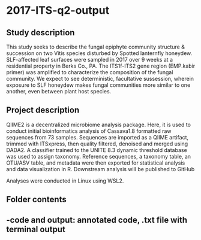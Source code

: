 # 2017-ITS-q2-output


## Study description 

This study seeks to describe the fungal epiphyte community structure & succession on
two Vitis species disturbed by Spotted lanternfly honeydew. SLF-affected leaf 
surfaces were sampled in 2017 over 9 weeks at a residential property in Berks Co., PA. 
The ITS1f-ITS2 gene region (EMP.kabir primer) was amplified to characterize the 
composition of the fungal community. We expect to see deterministic, facultative 
sussession, wherein exposure to SLF honeydew makes fungal communities more similar to 
one another, even between plant host species. 

## Project description

QIIME2 is a decentralized microbiome analysis package. Here, it is used to conduct 
initial bioinformatics analysis of Cassava1.8 formatted raw sequences from 73 samples.
Sequences are imported as a QIIME artifact, trimmed with ITSxpress, then quality 
filtered, denoised and merged using DADA2. A classifier trained to the UNITE 8.3 
dynamic threshold database was used to assign taxonomy. Reference sequences, a 
taxonomy table, an OTU/ASV table, and metadata were then exported for statistical 
analysis and data visualization in R. Downstream analysis will be published to GitHub 

Analyses were conducted in Linux using WSL2.

## Folder contents
-code and output: annotated code, .txt file with terminal output
-
